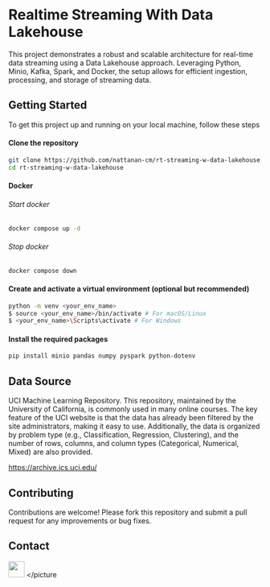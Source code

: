 # Realtime Streaming With Data Lakehouse
This project demonstrates a robust and scalable architecture for real-time data streaming using a Data Lakehouse approach. Leveraging Python, Minio, Kafka, Spark, and Docker, the setup allows for efficient ingestion, processing, and storage of streaming data.

## Getting Started
To get this project up and running on your local machine, follow these steps

#### Clone the repository
```sh
git clone https://github.com/nattanan-cm/rt-streaming-w-data-lakehouse.git
cd rt-streaming-w-data-lakehouse
```

#### Docker
###### Start docker
```sh
docker compose up -d
```
###### Stop docker
```sh
docker compose down
```

#### Create and activate a virtual environment (optional but recommended)
```sh
python -m venv <your_env_name>
$ source <your_env_name>/bin/activate # For macOS/Linux
$ <your_env_name>\Scripts\activate # For Windows
```


#### Install the required packages
```sh
pip install minio pandas numpy pyspark python-dotenv
```
 
## Data Source
UCI Machine Learning Repository. This repository, maintained by the University of California, is commonly used in many online courses.
The key feature of the UCI website is that the data has already been filtered by the site administrators, making it easy to use. Additionally, the data is organized by problem type (e.g., Classification, Regression, Clustering), and the number of rows, columns, and column types (Categorical, Numerical, Mixed) are also provided.

https://archive.ics.uci.edu/

## Contributing
Contributions are welcome! Please fork this repository and submit a pull request for any improvements or bug fixes.

## Contact
<picture> <source media="(prefers-color-scheme: dark)" srcset="https://raw.githubusercontent.com/danielcranney/readme-generator/main/public/icons/socials/linkedin-dark.svg" /> <source media="(prefers-color-scheme: light)" srcset="https://raw.githubusercontent.com/danielcranney/readme-generator/main/public/icons/socials/linkedin.svg" /> <img src="https://raw.githubusercontent.com/danielcranney/readme-generator/main/public/icons/socials/linkedin.svg" width="32" height="32" /> </picture

